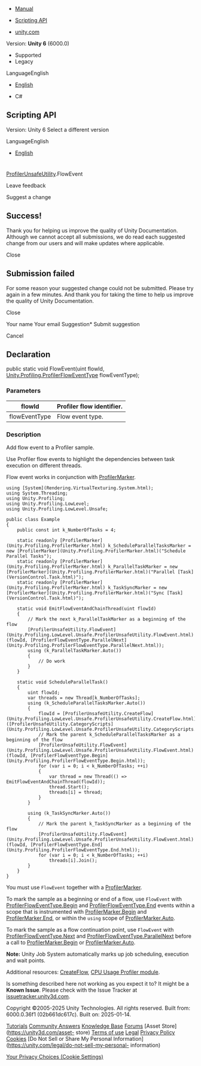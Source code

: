 [ ]()

  * [Manual](../Manual/index.html)
  * [Scripting API](../ScriptReference/index.html)

  * [unity.com](https://unity.com/)

Version: **Unity 6** (6000.0)

  * Supported
  * Legacy

LanguageEnglish

  * [English]()

  * C#

[ ](https://docs.unity3d.com)

## Scripting API

Version: Unity 6 Select a different version

LanguageEnglish

  * [English]()

#
[ProfilerUnsafeUtility](Unity.Profiling.LowLevel.Unsafe.ProfilerUnsafeUtility.html).FlowEvent

Leave feedback

Suggest a change

## Success!

Thank you for helping us improve the quality of Unity Documentation. Although
we cannot accept all submissions, we do read each suggested change from our
users and will make updates where applicable.

Close

## Submission failed

For some reason your suggested change could not be submitted. Please <a>try
again</a> in a few minutes. And thank you for taking the time to help us
improve the quality of Unity Documentation.

Close

Your name Your email Suggestion* Submit suggestion

Cancel

[ ]()

## Declaration

public static void FlowEvent(uint flowId,
[Unity.Profiling.ProfilerFlowEventType](Unity.Profiling.ProfilerFlowEventType.html)
flowEventType);

### Parameters

flowId | Profiler flow identifier.  
---|---  
flowEventType | Flow event type.  
  
### Description

Add flow event to a Profiler sample.

Use Profiler flow events to highlight the dependencies between task execution
on different threads.  
  
Flow event works in conjunction with
[ProfilerMarker](Unity.Profiling.ProfilerMarker.html).

    
    
    using [System](Rendering.VirtualTexturing.System.html);
    using System.Threading;
    using Unity.Profiling;
    using Unity.Profiling.LowLevel;
    using Unity.Profiling.LowLevel.Unsafe;  
      
    public class Example
    {
        public const int k_NumberOfTasks = 4;  
      
        static readonly [ProfilerMarker](Unity.Profiling.ProfilerMarker.html) k_ScheduleParallelTasksMarker = new [ProfilerMarker](Unity.Profiling.ProfilerMarker.html)("Schedule Parallel Tasks");
        static readonly [ProfilerMarker](Unity.Profiling.ProfilerMarker.html) k_ParallelTaskMarker = new [ProfilerMarker](Unity.Profiling.ProfilerMarker.html)("Parallel [Task](VersionControl.Task.html)");
        static readonly [ProfilerMarker](Unity.Profiling.ProfilerMarker.html) k_TaskSyncMarker = new [ProfilerMarker](Unity.Profiling.ProfilerMarker.html)("Sync [Task](VersionControl.Task.html)");  
      
        static void EmitFlowEventAndChainThread(uint flowId)
        {
            // Mark the next k_ParallelTaskMarker as a beginning of the flow
            [ProfilerUnsafeUtility.FlowEvent](Unity.Profiling.LowLevel.Unsafe.ProfilerUnsafeUtility.FlowEvent.html)(flowId, [ProfilerFlowEventType.ParallelNext](Unity.Profiling.ProfilerFlowEventType.ParallelNext.html));
            using (k_ParallelTaskMarker.Auto())
            {
                // Do work
            }
        }  
      
        static void ScheduleParallelTask()
        {
            uint flowId;
            var threads = new Thread[k_NumberOfTasks];
            using (k_ScheduleParallelTasksMarker.Auto())
            {
                flowId = [ProfilerUnsafeUtility.CreateFlow](Unity.Profiling.LowLevel.Unsafe.ProfilerUnsafeUtility.CreateFlow.html)([ProfilerUnsafeUtility.CategoryScripts](Unity.Profiling.LowLevel.Unsafe.ProfilerUnsafeUtility.CategoryScripts.html));
                // Mark the parent k_ScheduleParallelTasksMarker as a beginning of the flow
                [ProfilerUnsafeUtility.FlowEvent](Unity.Profiling.LowLevel.Unsafe.ProfilerUnsafeUtility.FlowEvent.html)(flowId, [ProfilerFlowEventType.Begin](Unity.Profiling.ProfilerFlowEventType.Begin.html));
                for (var i = 0; i < k_NumberOfTasks; ++i)
                {
                    var thread = new Thread(() => EmitFlowEventAndChainThread(flowId));
                    thread.Start();
                    threads[i] = thread;
                }
            }  
      
            using (k_TaskSyncMarker.Auto())
            {
                // Mark the parent k_TaskSyncMarker as a beginning of the flow
                [ProfilerUnsafeUtility.FlowEvent](Unity.Profiling.LowLevel.Unsafe.ProfilerUnsafeUtility.FlowEvent.html)(flowId, [ProfilerFlowEventType.End](Unity.Profiling.ProfilerFlowEventType.End.html));
                for (var i = 0; i < k_NumberOfTasks; ++i)
                    threads[i].Join();
            }
        }
    }
    

You must use `FlowEvent` together with a
[ProfilerMarker](Unity.Profiling.ProfilerMarker.html).  
  
To mark the sample as a beginning or end of a flow, use `FlowEvent` with
[ProfilerFlowEventType.Begin](Unity.Profiling.ProfilerFlowEventType.Begin.html)
and
[ProfilerFlowEventType.End](Unity.Profiling.ProfilerFlowEventType.End.html)
events within a scope that is instrumented with
[ProfilerMarker.Begin](Unity.Profiling.ProfilerMarker.Begin.html) and
[ProfilerMarker.End](Unity.Profiling.ProfilerMarker.End.html), or within the
`using` scope of
[ProfilerMarker.Auto](Unity.Profiling.ProfilerMarker.Auto.html).  
  
  
To mark the sample as a flow continuation point, use `FlowEvent` with
[ProfilerFlowEventType.Next](Unity.Profiling.ProfilerFlowEventType.Next.html)
and
[ProfilerFlowEventType.ParallelNext](Unity.Profiling.ProfilerFlowEventType.ParallelNext.html)
before a call to
[ProfilerMarker.Begin](Unity.Profiling.ProfilerMarker.Begin.html) or
[ProfilerMarker.Auto](Unity.Profiling.ProfilerMarker.Auto.html).  
  
**Note:** Unity Job System automatically marks up job scheduling, execution
and wait points.  
  
Additional resources:
[CreateFlow](Unity.Profiling.LowLevel.Unsafe.ProfilerUnsafeUtility.CreateFlow.html),
[CPU Usage Profiler module](../Manual/ProfilerCPU.html).

Is something described here not working as you expect it to? It might be a
**Known Issue**. Please check with the Issue Tracker at
[issuetracker.unity3d.com](https://issuetracker.unity3d.com).

Copyright ©2005-2025 Unity Technologies. All rights reserved. Built from:
6000.0.36f1 (02b661dc617c). Built on: 2025-01-14.

[Tutorials](https://unity3d.com/learn) [Community
Answers](https://answers.unity3d.com) [Knowledge
Base](https://support.unity3d.com/hc/en-us)
[Forums](https://forum.unity3d.com) [Asset Store](https://unity3d.com/asset-
store) [Terms of use](https://docs.unity3d.com/Manual/TermsOfUse.html)
[Legal](https://unity.com/legal) [Privacy
Policy](https://unity.com/legal/privacy-policy)
[Cookies](https://unity.com/legal/cookie-policy) [Do Not Sell or Share My
Personal Information](https://unity.com/legal/do-not-sell-my-personal-
information)

[Your Privacy Choices (Cookie Settings)](javascript:void\(0\);)

